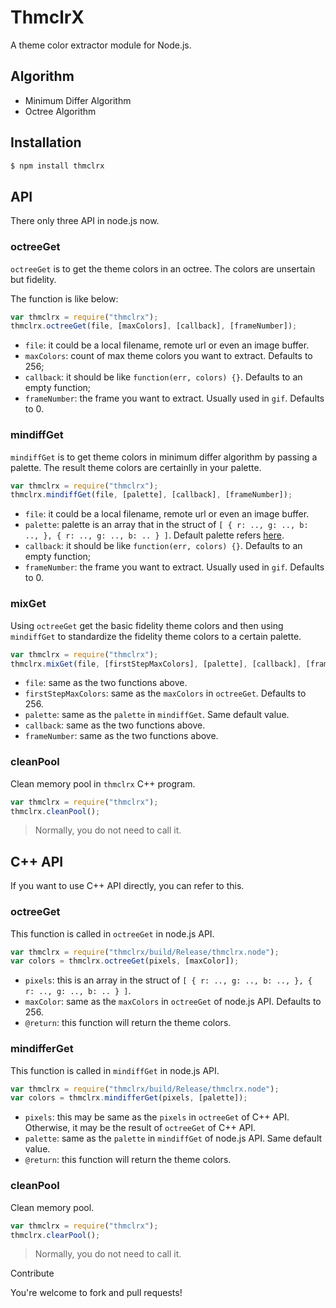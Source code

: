# ThmclrX

A theme color extractor module for Node.js.

## Algorithm

+ Minimum Differ Algorithm
+ Octree Algorithm

## Installation

```sh
$ npm install thmclrx
```

## API

There only three API in node.js now.

### octreeGet

`octreeGet` is to get the theme colors in an octree. The colors are unsertain but fidelity.

The function is like below:

```javascript
var thmclrx = require("thmclrx");
thmclrx.octreeGet(file, [maxColors], [callback], [frameNumber]);
```

+ `file`: it could be a local filename, remote url or even an image buffer.
+ `maxColors`: count of max theme colors you want to extract. Defaults to 256;
+ `callback`: it should be like `function(err, colors) {}`. Defaults to an empty function;
+ `frameNumber`: the frame you want to extract. Usually used in `gif`. Defaults to 0.

### mindiffGet

`mindiffGet` is to get theme colors in minimum differ algorithm by passing a palette. The result theme colors are certainlly in your palette.

```javascript
var thmclrx = require("thmclrx");
thmclrx.mindiffGet(file, [palette], [callback], [frameNumber]);
```

+ `file`: it could be a local filename, remote url or even an image buffer.
+ `palette`: palette is an array that in the struct of `[ { r: .., g: .., b: .., }, { r: .., g: .., b: .. } ]`. Default palette refers [here](https://github.com/XadillaX/thmclrx/blob/master/lib/defaultPalette.js).
+ `callback`: it should be like `function(err, colors) {}`. Defaults to an empty function;
+ `frameNumber`: the frame you want to extract. Usually used in `gif`. Defaults to 0.

### mixGet

Using `octreeGet` get the basic fidelity theme colors and then using `mindiffGet` to standardize the fidelity theme colors to a certain palette.

```javascript
var thmclrx = require("thmclrx");
thmclrx.mixGet(file, [firstStepMaxColors], [palette], [callback], [frameNumber]);
```

+ `file`: same as the two functions above.
+ `firstStepMaxColors`: same as the `maxColors` in `octreeGet`. Defaults to 256.
+ `palette`: same as the `palette` in `mindiffGet`. Same default value.
+ `callback`: same as the two functions above.
+ `frameNumber`: same as the two functions above.

### cleanPool

Clean memory pool in `thmclrx` C++ program.

```javascript
var thmclrx = require("thmclrx");
thmclrx.cleanPool();
```

> Normally, you do not need to call it.

## C++ API

If you want to use C++ API directly, you can refer to this.

### octreeGet

This function is called in `octreeGet` in node.js API.

```javascript
var thmclrx = require("thmclrx/build/Release/thmclrx.node");
var colors = thmclrx.octreeGet(pixels, [maxColor]);
```

+ `pixels`: this is an array in the struct of `[ { r: .., g: .., b: .., }, { r: .., g: .., b: .. } ]`.
+ `maxColor`: same as the `maxColors` in `octreeGet` of node.js API. Defaults to 256.
+ `@return`: this function will return the theme colors.

### mindifferGet

This function is called in `mindiffGet` in node.js API.

```javascript
var thmclrx = require("thmclrx/build/Release/thmclrx.node");
var colors = thmclrx.mindifferGet(pixels, [palette]);
```

+ `pixels`: this may be same as the `pixels` in `octreeGet` of C++ API. Otherwise, it may be the result of `octreeGet` of C++ API.
+ `palette`: same as the `palette` in `mindiffGet` of node.js API. Same default value.
+ `@return`: this function will return the theme colors.

### cleanPool

Clean memory pool.

```javascript
var thmclrx = require("thmclrx");
thmclrx.clearPool();
```

> Normally, you do not need to call it.

Contribute

You're welcome to fork and pull requests!

